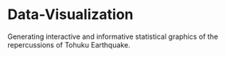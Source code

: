 # Data-Visualization
Generating interactive and informative statistical graphics of the repercussions of Tohuku Earthquake.
